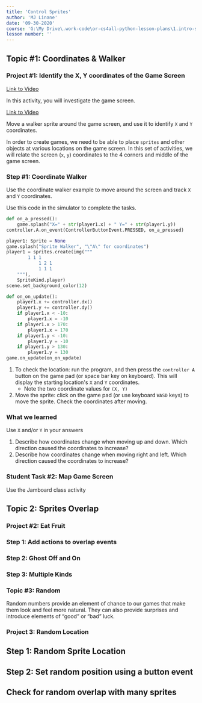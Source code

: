 ```yaml
---
title: 'Control Sprites'
author: 'MJ Linane'
date: '09-30-2020'
course: 'G:\My Drive\.work-code\or-cs4all-python-lesson-plans\1.intro-sprite-game'
lesson number: ''
---
```


## Topic #1: Coordinates & Walker

### Project #1: Identify the X, Y coordinates of the Game Screen

[Link to Video](https://aka.ms/40544a-03_coordinate_walker_intro_final)

In this activity, you will investigate the game screen.

[Link to Video](https://aka.ms/40544a-coordinate-walker)

Move a walker sprite around the game screen, and use it to identify `X` and `Y` coordinates.

In order to create games, we need to be able to place `sprites` and other objects at various locations on the game screen. In this set of activities, we will relate the screen (`x`, `y`) coordinates to the 4 corners and middle of the game screen.

### Step #1: Coordinate Walker

Use the coordinate walker example to move around the screen and track `X` and `Y` coordinates.

Use this code in the simulator to complete the tasks.

```python
def on_a_pressed():
    game.splash("X=" + str(player1.x) + " Y=" + str(player1.y))
controller.A.on_event(ControllerButtonEvent.PRESSED, on_a_pressed)

player1: Sprite = None
game.splash("Sprite Walker", "\"A\" for coordinates")
player1 = sprites.create(img("""
        1 1 1
            1 2 1
            1 1 1
    """),
    SpriteKind.player)
scene.set_background_color(12)

def on_on_update():
    player1.x += controller.dx()
    player1.y += controller.dy()
    if player1.x < -10:
        player1.x = -10
    if player1.x > 170:
        player1.x = 170
    if player1.y < -10:
        player1.y = -10
    if player1.y > 130:
        player1.y = 130
game.on_update(on_on_update)
```

1. To check the location: run the program, and then press the `controller A` button on the game pad (or space bar key on keyboard). This will display the starting location's `X` and `Y` coordinates.
    * Note the two coordinate values for `(X, Y)`
2. Move the sprite: click on the game pad (or use keyboard `WASD` keys) to move the sprite. Check the coordinates after moving.

### What we learned

Use `X` and/or `Y` in your answers

1. Describe how coordinates change when moving up and down. Which direction caused the coordinates to increase?
2. Describe how coordinates change when moving right and left. Which direction caused the coordinates to increase?

### Student Task #2: Map Game Screen

Use the Jamboard class activity

## Topic 2: Sprites Overlap

### Project #2: Eat Fruit

### Step 1: Add actions to overlap events
### Step 2: Ghost Off and On
### Step 3: Multiple Kinds

### Topic #3: Random

Random numbers provide an element of chance to our games that make them look and feel more natural. They can also provide surprises and introduce elements of “good” or “bad” luck.

### Project 3: Random Location
## Step 1: Random Sprite Location
## Step 2: Set random position using a button event
## Check for random overlap with many sprites

